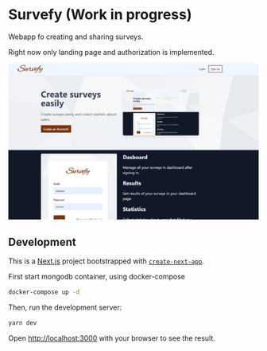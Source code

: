 # Survefy (Work in progress)

Webapp fo creating and sharing surveys.

Right now only landing page and authorization is implemented.

![LP](public/assets/baseImage.png)

## Development

This is a [Next.js](https://nextjs.org/) project bootstrapped with [`create-next-app`](https://github.com/vercel/next.js/tree/canary/packages/create-next-app).

First start mongodb container, using docker-compose

```bash
docker-compose up -d
```

Then, run the development server:

```bash
yarn dev
```

Open [http://localhost:3000](http://localhost:3000) with your browser to see the result.